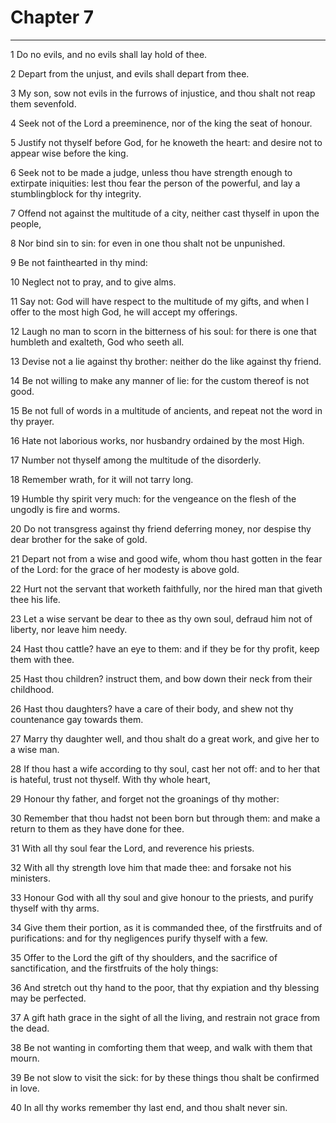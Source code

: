 # Chapter 7

***

1 Do no evils, and no evils shall lay hold of thee.

2 Depart from the unjust, and evils shall depart from thee.

3 My son, sow not evils in the furrows of injustice, and thou shalt not reap them sevenfold.

4 Seek not of the Lord a preeminence, nor of the king the seat of honour.

5 Justify not thyself before God, for he knoweth the heart: and desire not to appear wise before the king.

6 Seek not to be made a judge, unless thou have strength enough to extirpate iniquities: lest thou fear the person of the powerful, and lay a stumblingblock for thy integrity.

7 Offend not against the multitude of a city, neither cast thyself in upon the people,

8 Nor bind sin to sin: for even in one thou shalt not be unpunished.

9 Be not fainthearted in thy mind:

10 Neglect not to pray, and to give alms.

11 Say not: God will have respect to the multitude of my gifts, and when I offer to the most high God, he will accept my offerings.

12 Laugh no man to scorn in the bitterness of his soul: for there is one that humbleth and exalteth, God who seeth all.

13 Devise not a lie against thy brother: neither do the like against thy friend.

14 Be not willing to make any manner of lie: for the custom thereof is not good.

15 Be not full of words in a multitude of ancients, and repeat not the word in thy prayer.

16 Hate not laborious works, nor husbandry ordained by the most High.

17 Number not thyself among the multitude of the disorderly.

18 Remember wrath, for it will not tarry long.

19 Humble thy spirit very much: for the vengeance on the flesh of the ungodly is fire and worms.

20 Do not transgress against thy friend deferring money, nor despise thy dear brother for the sake of gold.

21 Depart not from a wise and good wife, whom thou hast gotten in the fear of the Lord: for the grace of her modesty is above gold.

22 Hurt not the servant that worketh faithfully, nor the hired man that giveth thee his life.

23 Let a wise servant be dear to thee as thy own soul, defraud him not of liberty, nor leave him needy.

24 Hast thou cattle? have an eye to them: and if they be for thy profit, keep them with thee.

25 Hast thou children? instruct them, and bow down their neck from their childhood.

26 Hast thou daughters? have a care of their body, and shew not thy countenance gay towards them.

27 Marry thy daughter well, and thou shalt do a great work, and give her to a wise man.

28 If thou hast a wife according to thy soul, cast her not off: and to her that is hateful, trust not thyself. With thy whole heart,

29 Honour thy father, and forget not the groanings of thy mother:

30 Remember that thou hadst not been born but through them: and make a return to them as they have done for thee.

31 With all thy soul fear the Lord, and reverence his priests.

32 With all thy strength love him that made thee: and forsake not his ministers.

33 Honour God with all thy soul and give honour to the priests, and purify thyself with thy arms.

34 Give them their portion, as it is commanded thee, of the firstfruits and of purifications: and for thy negligences purify thyself with a few.

35 Offer to the Lord the gift of thy shoulders, and the sacrifice of sanctification, and the firstfruits of the holy things:

36 And stretch out thy hand to the poor, that thy expiation and thy blessing may be perfected.

37 A gift hath grace in the sight of all the living, and restrain not grace from the dead.

38 Be not wanting in comforting them that weep, and walk with them that mourn.

39 Be not slow to visit the sick: for by these things thou shalt be confirmed in love.

40 In all thy works remember thy last end, and thou shalt never sin.

